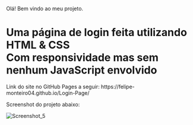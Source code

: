 Olá! Bem vindo ao meu projeto.
<h1>Uma página de login feita utilizando HTML & CSS<br>Com responsividade mas sem nenhum JavaScript envolvido</h1>
<p>Link do site no GitHub Pages a seguir: https://felipe-monteiro04.github.io/Login-Page/</p>

Screenshot do projeto abaixo: 

![Screenshot_5](https://user-images.githubusercontent.com/112021178/199123894-c317d068-a25e-4b97-89c2-39a8f516422f.jpg)
